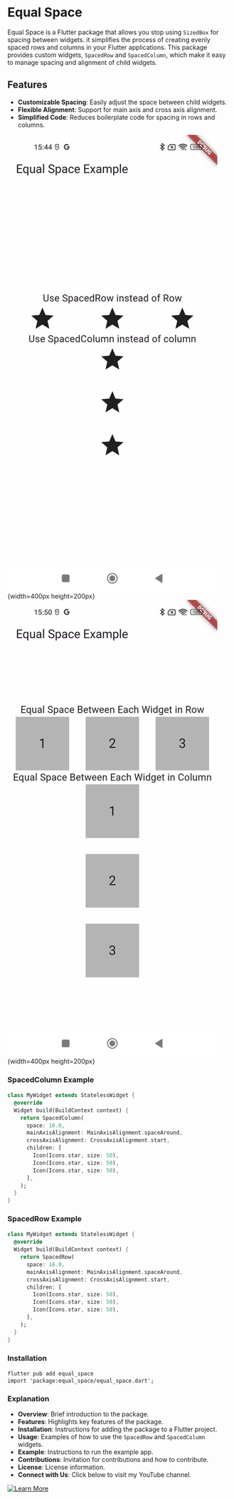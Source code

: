 # Equal Space

Equal Space is a Flutter package that allows you stop using `SizedBox` for spacing between widgets. it simplifies the process of creating evenly spaced rows and columns in your Flutter applications. This package provides custom widgets, `SpacedRow` and `SpacedColumn`, which make it easy to manage spacing and alignment of child widgets.

## Features

- **Customizable Spacing**: Easily adjust the space between child widgets.
- **Flexible Alignment**: Support for main axis and cross axis alignment.
- **Simplified Code**: Reduces boilerplate code for spacing in rows and columns.

[![Learn More](https://github.com/RanaSharjeelShji/equal_space/blob/main/example/asset/Screenshot_2024-06-13-15-44-20-820_com.example.example.jpg?raw=true)](https://www.youtube.com/channel/UCnM_HfTRzP_XRdyYmfvTsGQ){width=400px height=200px}
[![Learn More](https://github.com/RanaSharjeelShji/equal_space/blob/main/example/asset/Screenshot_2024-06-13-15-50-37-423_com.example.example.jpg?raw=true)](https://www.youtube.com/channel/UCnM_HfTRzP_XRdyYmfvTsGQ){width=400px height=200px}

### SpacedColumn Example

```dart
class MyWidget extends StatelessWidget {
  @override
  Widget build(BuildContext context) {
    return SpacedColumn(
      space: 16.0,
      mainAxisAlignment: MainAxisAlignment.spaceAround,
      crossAxisAlignment: CrossAxisAlignment.start,
      children: [
        Icon(Icons.star, size: 50),
        Icon(Icons.star, size: 50),
        Icon(Icons.star, size: 50),
      ],
    );
  }
}
```
### SpacedRow Example

```dart
class MyWidget extends StatelessWidget {
  @override
  Widget build(BuildContext context) {
    return SpacedRow(
      space: 16.0,
      mainAxisAlignment: MainAxisAlignment.spaceAround,
      crossAxisAlignment: CrossAxisAlignment.start,
      children: [
        Icon(Icons.star, size: 50),
        Icon(Icons.star, size: 50),
        Icon(Icons.star, size: 50),
      ],
    );
  }
}
```
### Installation 
```
flutter pub add equal_space
import 'package:equal_space/equal_space.dart';
```
### Explanation

- **Overview**: Brief introduction to the package.
- **Features**: Highlights key features of the package.
- **Installation**: Instructions for adding the package to a Flutter project.
- **Usage**: Examples of how to use the `SpacedRow` and `SpacedColumn` widgets.
- **Example**: Instructions to run the example app.
- **Contributions**: Invitation for contributions and how to contribute.
- **License**: License information.
- **Connect with Us**:  Click below to visit my YouTube channel.


[![Learn More](https://yt3.googleusercontent.com/9A0wEzTcikgC4mV4t0wfGrEQUWuKqcPI_thgqBGkRlDpRSbMHwAnKoAl0HmEoVoikNs7CgCGpg=s176-c-k-c0x00ffffff-no-rj)](https://www.youtube.com/channel/UCnM_HfTRzP_XRdyYmfvTsGQ)
